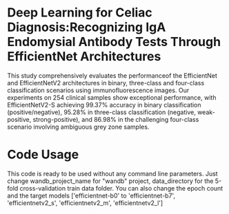 # Deep Learning for Celiac Diagnosis:Recognizing IgA Endomysial Antibody Tests Through EfficientNet Architectures

This study comprehensively evaluates the performanceof the EfficientNet and EfficientNetV2 architectures in binary, three-class and four-class classification
scenarios using immunofluorescence images. Our experiments on 254 clinical samples show exceptional performance, with EfficientNetV2-S achieving 99.37% accuracy in binary classification (positive/negative), 95.28% in three-class classification (negative, weak-positive, strong-positive), and 86.98% in the challenging four-class scenario involving ambiguous grey zone samples.

# Code Usage

This code is ready to be used without any command line parameters. Just change wandb_project_name for "wandb" project, data_directory for the 5-fold cross-validation train data folder. You can also change the epoch count and the target models  ['efficientnet-b0' to 'efficientnet-b7', 'efficientnetv2_s', 'efficientnetv2_m', 'efficientnetv2_l']
